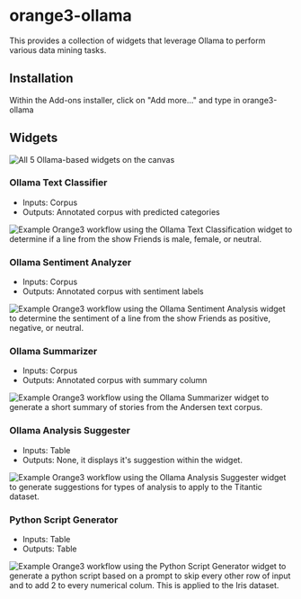 # orange3-ollama

This provides a collection of widgets that leverage Ollama to perform various data mining tasks.

## Installation

Within the Add-ons installer, click on "Add more..." and type in orange3-ollama

## Widgets

![All 5 Ollama-based widgets on the canvas](https://github.com/chrislee35/orange3-ollama/blob/main/imgs/ollama-all.png?raw=true)

### Ollama Text Classifier
* Inputs: Corpus
* Outputs: Annotated corpus with predicted categories

![Example Orange3 workflow using the Ollama Text Classification widget to determine if a line from the show Friends is male, female, or neutral.](https://github.com/chrislee35/orange3-ollama/blob/main/imgs/ollama-classification.png?raw=true)


### Ollama Sentiment Analyzer
* Inputs: Corpus
* Outputs: Annotated corpus with sentiment labels

![Example Orange3 workflow using the Ollama Sentiment Analysis widget to determine the sentiment of a line from the show Friends as positive, negative, or neutral.](https://github.com/chrislee35/orange3-ollama/blob/main/imgs/ollama-sentiment.png?raw=true)

### Ollama Summarizer
* Inputs: Corpus
* Outputs: Annotated corpus with summary column

![Example Orange3 workflow using the Ollama Summarizer widget to generate a short summary of stories from the Andersen text corpus.](https://github.com/chrislee35/orange3-ollama/blob/main/imgs/ollama-summarizer.png?raw=true)

### Ollama Analysis Suggester
* Inputs: Table
* Outputs: None, it displays it's suggestion within the widget.

![Example Orange3 workflow using the Ollama Analysis Suggester widget to generate suggestions for types of analysis to apply to the Titantic dataset.](https://github.com/chrislee35/orange3-ollama/blob/main/imgs/ollama-analysis-suggester.png?raw=true)


### Python Script Generator
* Inputs: Table
* Outputs: Table

![Example Orange3 workflow using the Python Script Generator widget to generate a python script based on a prompt to skip every other row of input and to add 2 to every numerical colum.  This is applied to the Iris dataset.](https://github.com/chrislee35/orange3-ollama/blob/main/imgs/ollama-script-generator.png?raw=true)

